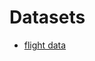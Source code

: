 # Datasets

* [flight data](https://github.com/databricks/Spark-The-Definitive-Guide/blob/master/data/flight-data/csv/2015-summary.csv)
